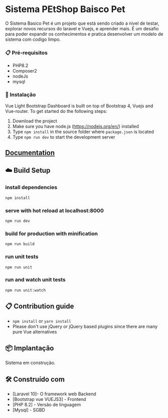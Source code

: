 # Sistema PEtShop Baisco Pet

O Sistema Basico Pet é um projeto que está sendo criado a nivel de testar, explorar novos recursos do laravel e Vuejs, e aprender mais. É um desafio para poder expandir os conhecimentos e  pratica desenvolver um modelo de sistema com codigo limpo.

### 📋 Pré-requisitos

* PHP8.2
* Composer2
* nodeJs
* mysql

### 🔧 Instalação

Vue Light Bootstrap Dashboard is built on top of Bootstrap 4, Vuejs and Vue-router. To get started do the following steps:

1. Download the project
2. Make sure you have node.js (https://nodejs.org/en/) installed
3. Type `npm install` in the source folder where `package.json` is located
4. Type `npm run dev` to start the development server


## [Documentation](https://demos.creative-tim.com/vue-light-bootstrap-dashboard/documentation/#/buttons)

## :cloud: Build Setup

### install dependencies

`npm install`

### serve with hot reload at localhost:8000

`npm run dev`

### build for production with minification

`npm run build`

### run unit tests

`npm run unit`

### run and watch unit tests

`npm run unit:watch`

## :clipboard: Contribution guide

- `npm install` or `yarn install`
- Please don't use jQuery or jQuery based plugins since there are many pure Vue alternatives


## 📦 Implantação

Sistema em construção.

## 🛠️ Construído com

* [Laravel 10]- O framework web Backend
* [Bootstrap vue VUEJS3] - Frontend
* [PHP 8.2] - Versão de linguagem
* [Mysql] - SGBD



